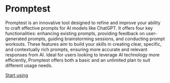 # Promptest

Promptest is an innovative tool designed to refine and improve your ability to craft effective prompts for AI models like ChatGPT. It offers four key functionalities: enhancing existing prompts, providing feedback on user-generated prompts, guiding brainstorming sessions, and conducting prompt workouts. These features aim to build your skills in creating clear, specific, and contextually rich prompts, ensuring more accurate and relevant responses from AI. Ideal for users looking to leverage AI technology more efficiently, Promptest offers both a basic and an unlimited plan to suit different usage needs.

[Start using](https://chat.openai.com/g/g-jFIhnDtGV)